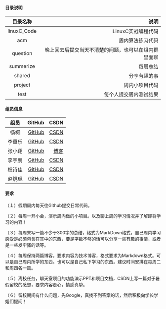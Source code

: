 #### 目录说明
| 目录名称| 说明 |
|:--------:| -------------:|
|linuxC_Code|LinuxC实战编程代码|
|acm|周内算法练习代码|
|question|晚上回去后提交当天不清楚的问题，也可以在组内群里面聊|
|summerize|每周总结|
|shared|分享有趣的事|
|project|周内小项目代码|
|test|每个人提交周内测试结果|

#### 组员信息
| 组员| GitHub |CSDN|
|:--------:| -------------:|--------:|
|畅柯|[GitHub](https://github.com/Request2609)|[CSDN](https://blog.csdn.net/qq_41681241)|
|李重乐|[GitHub](https://github.come/lalahaha323)|[CSDN](https://blog.csdn.net/lalala323)|
|张小翔|[GitHub](https://github.com/PhoenixXC)|[博客](https://phoenixxc.github.io/)|
|李宇鹏|[GitHub](https://github.com/LYP-617)|[CSDN]()|
|权诗佳|[GitHub](https://github.com/tiger-sniffsroses)|[CSDN]()|
|赵焜琨|[GitHub](https://github.com/zichua)|[CSDN](https://blog.csdn.net/qq_44234943)|


#### 要求

<p>（１）假期周内每天往Github提交日常代码。</p>
<p>（２）每周一开小会，演示周内做的小项目。以及聊上周的学习情况并了解即将学习的内容！</p>
<p>（３）每周末写一篇不少于300字的总结，格式为MarkDown格式，自己周内学习感受是必须包含在其中的东西，要是字数不够的话可以分享一些有趣的事情，或者是一些发牢骚的话等。</p>
<p>（４）每周保持两篇博客，要求内容为技术博客，格式要求为Markdown格式。可以是自己周内所学的东西。也可以是自己私下学习的东西。建议时间安排在每周二和周四各一篇。</p>
<p>（５）离校任务，聊天室项目的功能演示PPT和项目文档，CSDN上写一篇对于暑假留校的感想，要求内容走心，情感真挚。</p>
<p>（６）留校期间有什么问题，先Google，真找不到答案的话，然后积极向学长学姐们提问！</p>

